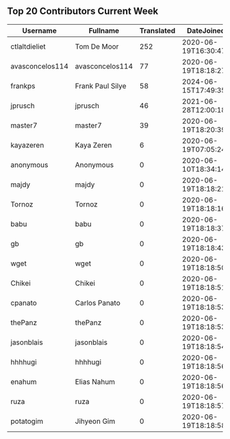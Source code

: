 ## Top 20 Contributors Current Week ##
|Username|Fullname|Translated|DateJoined|Language|
|--------|--------|----------|----------|-------|
|ctlaltdieliet|Tom De Moor|252|2020-06-19T16:30:47Z|nl|
|avasconcelos114|avasconcelos114|77|2020-06-19T18:18:27Z|ko|
|frankps|Frank Paul Silye|58|2024-06-15T17:49:35.|nb_NO|
|jprusch|jprusch|46|2021-06-28T12:00:18.|de|
|master7|master7|39|2020-06-19T18:20:39.|pl|
|kayazeren|Kaya Zeren|6|2020-06-19T07:05:24Z|tr|
|anonymous|Anonymous|0|2020-06-10T18:34:14.||
|majdy|majdy|0|2020-06-19T18:18:21.||
|Tornoz|Tornoz|0|2020-06-19T18:18:16.||
|babu|babu|0|2020-06-19T18:18:37.||
|gb|gb|0|2020-06-19T18:18:43.||
|wget|wget|0|2020-06-19T18:18:50Z|ro|
|Chikei|Chikei|0|2020-06-19T18:18:51Z|zh_Hant|
|cpanato|Carlos Panato|0|2020-06-19T18:18:53Z||
|thePanz|thePanz|0|2020-06-19T18:18:53Z||
|jasonblais|jasonblais|0|2020-06-19T18:18:54Z||
|hhhhugi|hhhhugi|0|2020-06-19T18:18:56.||
|enahum|Elias  Nahum|0|2020-06-19T18:18:56Z|es|
|ruza|ruza|0|2020-06-19T18:18:57.||
|potatogim|Jihyeon Gim|0|2020-06-19T18:18:58.|ko|
